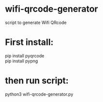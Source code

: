 # wifi-qrcode-generator  
script to generate Wifi QRcode  

# First install:  
pip install pyqrcode  
pip install pypng  

# then run script:  
python3 wifi-qrcode-generator.py  
